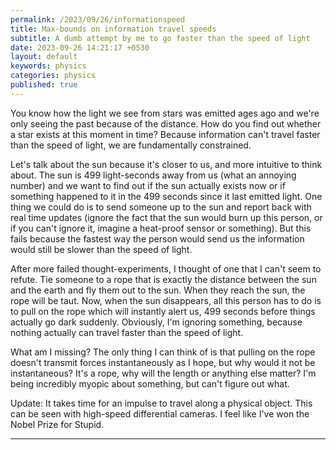 ```yaml
---
permalink: /2023/09/26/informationspeed
title: Max-bounds on information travel speeds 
subtitle: A dumb attempt by me to go faster than the speed of light 
date: 2023-09-26 14:21:17 +0530
layout: default
keywords: physics
categories: physics
published: true
---
```


You know how the light we see from stars was emitted ages ago and we're only seeing the past because of the distance. How do you find out whether a star exists at this moment in time? Because information can't travel faster than the speed of light, we are fundamentally constrained.

Let's talk about the sun because it's closer to us, and more intuitive to think about. The sun is 499 light-seconds away from us (what an annoying number) and we want to find out if the sun actually exists now or if something happened to it in the 499 seconds since it last emitted light. One thing we could do is to send someone up to the sun and report back with real time updates (ignore the fact that the sun would burn up this person, or if you can't ignore it, imagine a heat-proof sensor or something). But this fails because the fastest way the person would send us the information would still be slower than the speed of light.

After more failed thought-experiments, I thought of one that I can't seem to refute. Tie someone to a rope that is exactly the distance between the sun and the earth and fly them out to the sun. When they reach the sun, the rope will be taut. Now, when the sun disappears, all this person has to do is to pull on the rope which will instantly alert us, 499 seconds before things actually go dark suddenly. Obviously, I'm ignoring something, because nothing actually can travel faster than the speed of light.

What am I missing? The only thing I can think of is that pulling on the rope doesn't transmit forces instantaneously as I hope, but why would it not be instantaneous? It's a rope, why will the length or anything else matter? I'm being incredibly myopic about something, but can't figure out what.

Update: It takes time for an impulse to travel along a physical object. This can be seen with high-speed differential cameras. I feel like I've won the Nobel Prize for Stupid.

---
